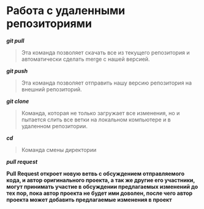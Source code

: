 # Работа с удаленными репозиториями

***git pull***

> Эта команда позволяет скачать все из текущего репозитория и автоматически сделать merge с нашей версией.

***git push***

> Эта команда позволяет отправить нашу версию репозитория на внешний репозиторий. 

***git clone***

> Команда, котoрая не только загружает все изменения, но и пытается слить все ветки на локальном компьютере и в удаленном репозитории.

***cd <filename>***

> Команда смены директории

***pull request***

__Pull Request откроет новую ветвь с обсуждением отправляемого кода, и автор оригинального проекта, а так же другие его участники, могут принимать участие в обсуждении предлагаемых изменений до тех пор, пока автор проекта не будет ими доволен, после чего автор проекта может добавить предлагаемые изменения в проект__

